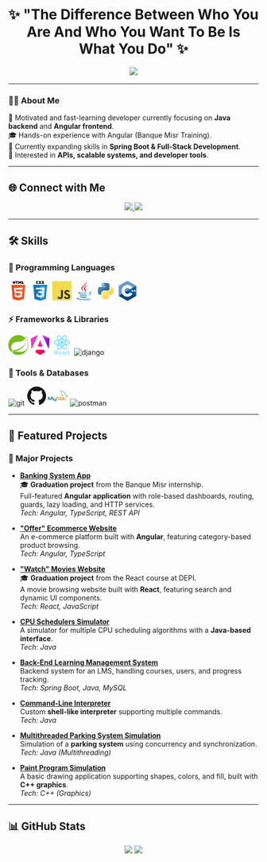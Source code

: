 <h1 align="center"> 
  ✨ "The Difference Between Who You Are And Who You Want To Be Is What You Do" ✨
</h1>

<p align="center">
  <a href="https://github.com/DenverCoder1/readme-typing-svg">
    <img src="https://readme-typing-svg.herokuapp.com/?lines=Computer%20Science%20Student;Angular%20%7C%20Java%20Developer;Problem%20Solver;Fast%20Learner&center=true&width=500&height=45&color=FF69B4&vCenter=true&size=25&speed=40">
  </a>
</p>

---

### 👩‍💻 About Me  
🌱 Motivated and fast-learning developer currently focusing on **Java backend** and **Angular frontend**.  
🎓 Hands-on experience with Angular (Banque Misr Training).  
📖 Currently expanding skills in **Spring Boot & Full-Stack Development**.  
🚀 Interested in **APIs, scalable systems, and developer tools**.  

---

## 🌐 Connect with Me  
<p align="center">
  <a href="https://www.linkedin.com/in/menna-reda-80066025a" target="_blank">
    <img src="https://img.shields.io/badge/-Menna%20Reda-0077B5?style=for-the-badge&logo=Linkedin&logoColor=white"/>
  </a>
  <a href="https://codeforces.com/profile/meno903010" target="_blank">
    <img src="https://img.shields.io/badge/Codeforces-orange?style=for-the-badge&logo=codeforces&logoColor=white"/>
  </a>
</p>

---

## 🛠️ Skills  

### 🚀 Programming Languages  
<p align="left">  
  <img src="https://raw.githubusercontent.com/devicons/devicon/master/icons/html5/html5-original-wordmark.svg" alt="html5" width="40"/> 
  <img src="https://raw.githubusercontent.com/devicons/devicon/master/icons/css3/css3-original-wordmark.svg" alt="css3" width="40"/> 
  <img src="https://raw.githubusercontent.com/devicons/devicon/master/icons/javascript/javascript-original.svg" alt="javascript" width="40"/> 
  <img src="https://raw.githubusercontent.com/devicons/devicon/master/icons/java/java-original.svg" alt="java" width="40"/> 
  <img src="https://raw.githubusercontent.com/devicons/devicon/master/icons/python/python-original.svg" alt="python" width="40"/> 
  <img src="https://raw.githubusercontent.com/devicons/devicon/master/icons/cplusplus/cplusplus-original.svg" alt="c++" width="40"/> 
</p>

### ⚡ Frameworks & Libraries  
<p align="left">
  <img src="https://raw.githubusercontent.com/devicons/devicon/master/icons/spring/spring-original.svg" alt="spring boot" width="40"/> 
  <img src="https://raw.githubusercontent.com/devicons/devicon/master/icons/angular/angular-original.svg" alt="angular" width="40"/> 
  <img src="https://raw.githubusercontent.com/devicons/devicon/master/icons/react/react-original-wordmark.svg" alt="react" width="40"/> 
  <img src="https://cdn.worldvectorlogo.com/logos/django.svg" alt="django" width="40"/> 
</p>

### 🔧 Tools & Databases  
<p align="left">
  <img src="https://www.vectorlogo.zone/logos/git-scm/git-scm-icon.svg" alt="git" width="40"/> 
  <img src="https://raw.githubusercontent.com/devicons/devicon/master/icons/github/github-original.svg" alt="github" width="40"/> 
  <img src="https://raw.githubusercontent.com/devicons/devicon/master/icons/mysql/mysql-original-wordmark.svg" alt="mysql" width="40"/> 
  <img src="https://www.vectorlogo.zone/logos/getpostman/getpostman-icon.svg" alt="postman" width="40"/> 
</p>

---

## 📂 Featured Projects  

### 🚀 Major Projects  

- [**Banking System App**](https://github.com/1Menna/Banking-System-App_-Banque-Misr-GP)  
  🎓 **Graduation project** from the Banque Misr internship.  
  Full-featured **Angular application** with role-based dashboards, routing, guards, lazy loading, and HTTP services.  
  *Tech: Angular, TypeScript, REST API*  

- [**"Offer" Ecommerce Website**](https://github.com/1Menna/Product_Categories_Angular)  
  An e-commerce platform built with **Angular**, featuring category-based product browsing.  
  *Tech: Angular, TypeScript*  

- [**"Watch" Movies Website**](https://github.com/1Menna/Movies_Website)  
  🎓 **Graduation project** from the React course at DEPI.  
  A movie browsing website built with **React**, featuring search and dynamic UI components.  
  *Tech: React, JavaScript*  

- [**CPU Schedulers Simulator**](https://github.com/SH-code12/CPU-Schedulers-Simulator)  
  A simulator for multiple CPU scheduling algorithms with a **Java-based interface**.  
  *Tech: Java*  

- [**Back-End Learning Management System**](https://github.com/asmaatefomran/LearnSphere)  
  Backend system for an LMS, handling courses, users, and progress tracking.  
  *Tech: Spring Boot, Java, MySQL*  

- [**Command-Line Interpreter**](https://github.com/MalakHisham121/Command-Line-Interpreter)  
  Custom **shell-like interpreter** supporting multiple commands.  
  *Tech: Java*  

- [**Multithreaded Parking System Simulation**](https://github.com/SH-code12/Multithreaded-Parking-System-Simulation)  
  Simulation of a **parking system** using concurrency and synchronization.  
  *Tech: Java (Multithreading)*  

- [**Paint Program Simulation**](https://github.com/SaraMoh0103/Paint-program-simulation)  
  A basic drawing application supporting shapes, colors, and fill, built with **C++ graphics**.  
  *Tech: C++ (Graphics)*  


---

## 📊 GitHub Stats  

<p align="center">
  <img src="https://github-readme-stats.vercel.app/api?username=1Menna&show_icons=true&theme=radical" height="150"/>  
  <img src="https://github-readme-stats.vercel.app/api/top-langs/?username=1Menna&layout=compact&langs_count=10&theme=radical" height="150"/>
</p>
